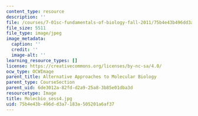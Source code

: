 ```yaml
---
content_type: resource
description: ''
file: /courses/7-01sc-fundamentals-of-biology-fall-2011/75b4e43b496dd3a7183a505201a6af37_Molecbio_sess4.jpg
file_size: 5511
file_type: image/jpeg
image_metadata:
  caption: ''
  credit: ''
  image-alt: ''
learning_resource_types: []
license: https://creativecommons.org/licenses/by-nc-sa/4.0/
ocw_type: OCWImage
parent_title: Alternative Approaches to Molecular Biology
parent_type: CourseSection
parent_uid: 6de3012a-82fd-d2a9-25a8-3b85e01dba3d
resourcetype: Image
title: Molecbio_sess4.jpg
uid: 75b4e43b-496d-d3a7-183a-505201a6af37
---
```

